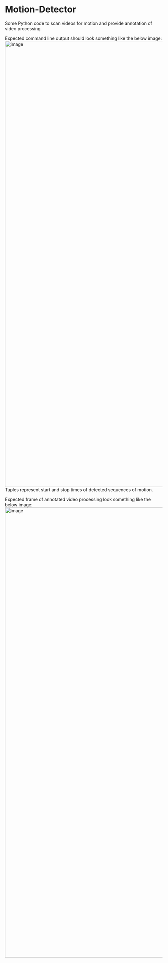 # Motion-Detector
Some Python code to scan videos for motion and provide annotation of video processing

Expected command line output should look something like the below image: <br>
<img width="1421" alt="image" src="https://user-images.githubusercontent.com/55325528/213023467-19d92d52-af5c-41af-924c-728e82f89192.png">
<br>
Tuples represent start and stop times of detected sequences of motion.

Expected frame of annotated video processing look something like the below image: <br>
<img width="1436" alt="image" src="https://user-images.githubusercontent.com/55325528/213024330-11befeea-feb2-4add-851d-5ada8aba5fda.png">
<br>
